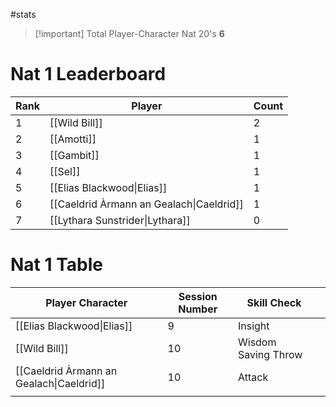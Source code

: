 #stats

> [!important] Total Player-Character Nat 20's
> **6**

# Nat 1 Leaderboard

| Rank | Player                                   | Count |
| ---- | ---------------------------------------- | ----- |
| 1    | [[Wild Bill]]                            | $2$   |
| 2    | [[Amotti]]                               | $1$   |
| 3    | [[Gambit]]                               | $1$   |
| 4    | [[Sel]]                                  | $1$   |
| 5    | [[Elias Blackwood\|Elias]]               | $1$   |
| 6    | [[Caeldrid Àrmann an Gealach\|Caeldrid]] | $1$   |
| 7    | [[Lythara Sunstrider\|Lythara]]          | $0$   |

# Nat 1 Table

| Player Character                         | Session Number | Skill Check         |     |
| ---------------------------------------- | -------------- | ------------------- | --- |
| [[Elias Blackwood\|Elias]]               | 9              | Insight             |     |
| [[Wild Bill]]                            | 10             | Wisdom Saving Throw |     |
| [[Caeldrid Àrmann an Gealach\|Caeldrid]] | 10             | Attack              |     |
|                                          |                |                     |     |
